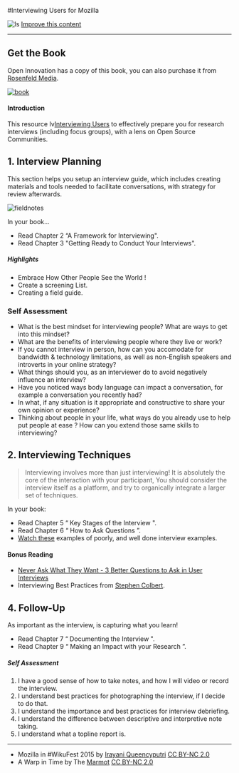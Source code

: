 #Interviewing Users for Mozilla

![ls](https://c1.staticflickr.com/9/8573/16314995058_37c67cb6f9_c.jpg)
[<i class="fa fa-wrench"></i> Improve this content](https://github.com/mozilla/participation-curriculum/blob/gh-pages/content.md)
* * *

## Get the Book

Open Innovation has a copy of this book, you can also purchase it from [Rosenfeld Media](http://www.amazon.ca/Interviewing-Users-Uncover-Compelling-Insights-ebook/dp/B00CEKR872).

[![book](http://rosenfeldmedia.com/wp-content/uploads/2014/10/interviewing-users.jpg)](http://www.amazon.ca/Interviewing-Users-Uncover-Compelling-Insights-ebook/dp/B00CEKR872)


#### Introduction

This resource lv[Interviewing Users](http://www.amazon.ca/Interviewing-Users-Uncover-Compelling-Insights-ebook/dp/B00CEKR872) to effectively prepare you for research interviews (including focus groups), with a lens on Open Source Communities.


## 1. Interview Planning

This section helps you setup an interview guide, which includes creating materials and tools needed to facilitate conversations, with strategy for review afterwards.

![fieldnotes](https://c1.staticflickr.com/9/8806/17743377585_c15e637587.jpg)

In your book...

* Read Chapter 2 “A Framework for Interviewing".
* Read Chapter 3 "Getting Ready to Conduct Your Interviews".


##### Highlights

* Embrace How Other People See the World !
* Create a screening List.
* Creating a field guide.

### Self Assessment

* What is the best mindset for interviewing people? What are ways to get into this mindset?
* What are the benefits of interviewing people where they live or work?
* If you cannot interview in person, how can you accomodate for bandwidth & technology limitations, as well as non-English speakers and introverts in your online strategy?
* What things should you, as an interviewer do to avoid negatively influence an interview?
* Have you noticed ways body language can impact a conversation, for example a conversation you recently had?
* In what, if any situation is it appropriate and constructive to share your own opinion or experience?
* Thinking about people in your life, what ways do you already use to help put people at ease ? How can you extend those same skills to interviewing?

## 2. Interviewing Techniques

> Interviewing involves more than just interviewing!
It is absolutely the core of the interaction with your participant,
 You should consider the interview itself as a platform, and try to organically integrate a larger set of techniques.

In your book:

* Read Chapter 5 “ Key Stages of the Interview ".
* Read Chapter 6 “ How to Ask Questions ”.
* [Watch these](https://www.youtube.com/watch?v=9t-_hYjAKww) examples of poorly, and well done interview examples.

#### Bonus Reading

* [Never Ask What They Want - 3 Better Questions to Ask in User Interviews](https://medium.com/user-research/never-ask-what-they-want-3-better-questions-to-ask-in-user-interviews-aeddd2a2101e#.6gp9d4wx2)
* Interviewing Best Practices from [Stephen Colbert](http://rosenfeldmedia.com/interviewing-users/interviewing-practices-from-stephen-colbert/).

## 4. Follow-Up

As important as the interview, is capturing what you learn!

* Read Chapter 7 “ Documenting the Interview ".
* Read Chapter 9 “ Making an Impact with your Research ”.

##### Self Assessment

1. I have a good sense of how to take notes, and how I will video or record the interview.
2. I understand best practices for photographing the interview, if I decide to do that.
3. I understand the importance and best practices for interview debriefing.
4. I understand the difference between descriptive and interpretive note taking.
5. I understand what a topline report is.


***

* Mozilla in #WikuFest 2015 by [Irayani Queencyputri](https://www.flickr.com/photos/rara79/) [CC BY-NC 2.0](https://creativecommons.org/licenses/by-nc/2.0/)
* A Warp in Time by The [Marmot](https://www.flickr.com/photos/themarmot/) [CC BY-NC 2.0](https://creativecommons.org/licenses/by-nc/2.0/)
